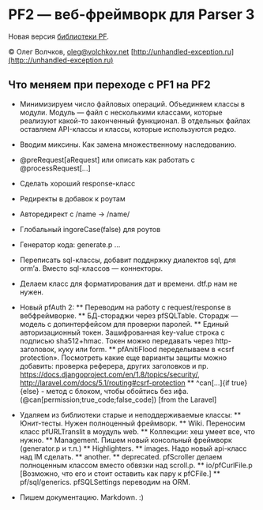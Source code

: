 PF2 — веб-фреймворк для Parser 3
================================

Новая версия [библиотеки PF](https://bitbucket.org/ovolchkov/parser3-pf).

© Олег Волчков, [oleg@volchkov.net](mailto:oleg@volchkov.net)
[http://unhandled-exception.ru](http:://unhandled-exception.ru)


Что меняем при переходе с PF1 на PF2
------------------------------------

* Минимизируем число файловых операций. Объединяем классы в модули. Модуль — файл с несколькими классами, которые реализуют какой-то законченный функционал. В отдельных файлах оставляем API-классы и классы, которые используются редко.
* Вводим миксины. Как замена множественному наследованию.
* @preRequest[aRequest] или описать как работать с @processRequest[...]
* Сделать хороший response-класс
* Редиректы в добавок к роутам
* Авторедирект с /name -> /name/
* Глобальный ingoreCase(false) для роутов
* Генератор кода: generate.p ...
* Переписать sql-классы, добавит подднржку диалектов sql, для orm’а. Вместо sql-классов — коннекторы.
* Делаем класс для форматирования дат и времени. dtf.p нам не нужен.

* Новый pfAuth 2:
  ** Переводим на работу с  request/response в вебфреймворке.
** БД-стораджи через pfSQLTable. Сторадж — модель с допинтерфейсом для проверки паролей.
** Единый авторизационный токен. Зашифрованная key-value строка с подписью sha512+hmac. Токен можно передавать через http-заголовок, куку или form.
** pfAnitiFlood переделываем в «csrf protection». Посмотреть какие еще варианты защиты можно добавить: проверка реферера, других заголовков и пр. https://docs.djangoproject.com/en/1.8/topics/security/, http://laravel.com/docs/5.1/routing#csrf-protection
** ^can[…]{if true}{else} - метод с блоком, чтобы обойтись без ифа. (@can[permission;true_code;false_code]) [from the Laravel]

* Удаляем из библиотеки старые и неподдерживаемые классы:
** Юнит-тесты. Нужен полноценный фреймворк.
** Wiki. Переносим класс pfURLTranslit в моудуль web.
** Коллекции: хеш умеет все, что нужно.
** Management. Пишем новый консольный фреймворк (generator.p и т.п.)
** Highlighters.
** images. Надо новый api-класс над IM сделать.
** another.
** deprecated. pfScroller делаем полноценным классом вместо обвязки над scroll.p.
** io/pfCurlFile.p [Возможно, что его и стоит оставить как пару к pfCFile.]
** pf/sql/generics. pfSQLSettings переводим на ORM.
* Пишем документацию. Markdown. :)